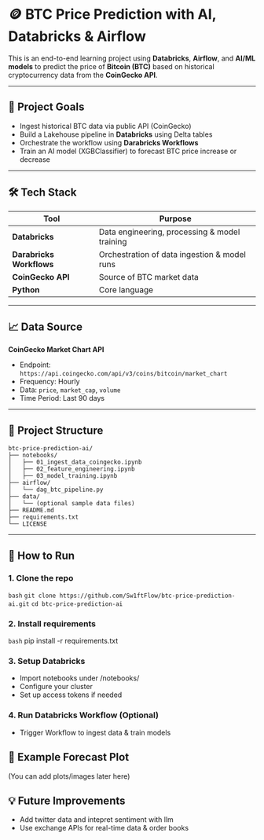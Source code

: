 # 🪙 BTC Price Prediction with AI, Databricks & Airflow

This is an end-to-end learning project using **Databricks**, **Airflow**, and **AI/ML models** to predict the price of **Bitcoin (BTC)** based on historical cryptocurrency data from the **CoinGecko API**.

---

## 📌 Project Goals

- Ingest historical BTC data via public API (CoinGecko)
- Build a Lakehouse pipeline in **Databricks** using Delta tables
- Orchestrate the workflow using **Darabricks Workflows**
- Train an AI model (XGBClassifier) to forecast BTC price increase or decrease

---

## 🛠️ Tech Stack

| Tool | Purpose |
|------|---------|
| **Databricks** | Data engineering, processing & model training |
| **Darabricks Workflows** | Orchestration of data ingestion & model runs |
| **CoinGecko API** | Source of BTC market data |
| **Python** | Core language |

---

## 📈 Data Source

**CoinGecko Market Chart API**

- Endpoint: `https://api.coingecko.com/api/v3/coins/bitcoin/market_chart`
- Frequency: Hourly
- Data: `price`, `market_cap`, `volume`
- Time Period: Last 90 days

---

## 📂 Project Structure

```text
btc-price-prediction-ai/
├── notebooks/
│   ├── 01_ingest_data_coingecko.ipynb
│   ├── 02_feature_engineering.ipynb
│   ├── 03_model_training.ipynb
├── airflow/
│   └── dag_btc_pipeline.py
├── data/
│   └── (optional sample data files)
├── README.md
├── requirements.txt
└── LICENSE
```

---

## 🚀 How to Run

### 1. Clone the repo

```bash```
```git clone https://github.com/Sw1ftFlow/btc-price-prediction-ai.git```
```cd btc-price-prediction-ai```
### 2. Install requirements
```bash```
pip install -r requirements.txt
### 3. Setup Databricks
- Import notebooks under /notebooks/
- Configure your cluster
- Set up access tokens if needed

### 4. Run Databricks Workflow (Optional)
- Trigger Workflow to ingest data & train models

## 🔮 Example Forecast Plot
(You can add plots/images later here)

## 💡 Future Improvements
- Add twitter data and intepret sentiment with llm
- Use exchange APIs for real-time data & order books



